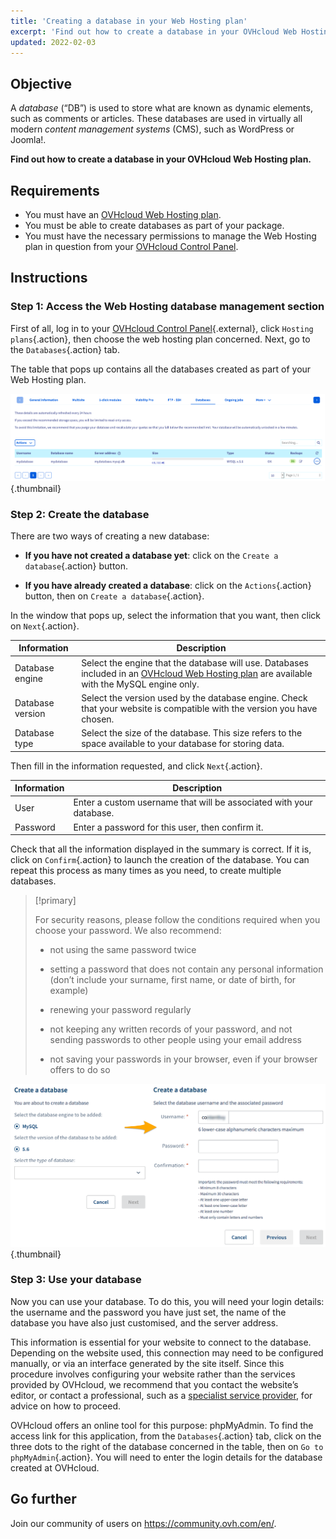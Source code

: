 ```yaml
---
title: 'Creating a database in your Web Hosting plan'
excerpt: 'Find out how to create a database in your OVHcloud Web Hosting plan'
updated: 2022-02-03
---
```



## Objective

A *database* (“DB”) is used to store what are known as dynamic elements, such as comments or articles. These databases are used in virtually all modern *content management systems* (CMS), such as WordPress or Joomla!.

**Find out how to create a database in your OVHcloud Web Hosting plan.**

## Requirements

- You must have an [OVHcloud Web Hosting plan](https://www.ovhcloud.com/en-au/web-hosting/).
- You must be able to create databases as part of your package.
- You must have the necessary permissions to manage the Web Hosting plan in question from your [OVHcloud Control Panel](https://ca.ovh.com/auth/?action=gotomanager&from=https://www.ovh.com.au/&ovhSubsidiary=au).

## Instructions

### Step 1: Access the Web Hosting database management section

First of all, log in to your [OVHcloud Control Panel](https://ca.ovh.com/auth/?action=gotomanager&from=https://www.ovh.com.au/&ovhSubsidiary=au){.external}, click `Hosting plans`{.action}, then choose the web hosting plan concerned. Next, go to the `Databases`{.action} tab.

The table that pops up contains all the databases created as part of your Web Hosting plan.

![databasecreation](images/database-creation-step1.png){.thumbnail}

### Step 2: Create the database

There are two ways of creating a new database:

- **If you have not created a database yet**: click on the `Create a database`{.action} button.

- **If you have already created a database**: click on the `Actions`{.action} button, then on `Create a database`{.action}.

In the window that pops up, select the information that you want, then click on `Next`{.action}.

|Information|Description|  
|---|---|  
|Database engine|Select the engine that the database will use. Databases included in an [OVHcloud Web Hosting plan](https://www.ovhcloud.com/en-au/web-hosting/) are available with the MySQL engine only.|  
|Database version|Select the version used by the database engine. Check that your website is compatible with the version you have chosen. |  
|Database type|Select the size of the database. This size refers to the space available to your database for storing data.|   

Then fill in the information requested, and click `Next`{.action}.

|Information|Description|   
|---|---|   
|User|Enter a custom username that will be associated with your database.|   
|Password|Enter a password for this user, then confirm it.|   

Check that all the information displayed in the summary is correct. If it is, click on `Confirm`{.action} to launch the creation of the database. You can repeat this process as many times as you need, to create multiple databases.

> [!primary]
>
> For security reasons, please follow the conditions required when you choose your password. We also recommend:
>
> - not using the same password twice
>
> - setting a password that does not contain any personal information (don’t include your surname, first name, or date of birth, for example)
>
> - renewing your password regularly
>
> - not keeping any written records of your password, and not sending passwords to other people using your email address
>
> - not saving your passwords in your browser, even if your browser offers to do so
>

![databasecreation](images/database-creation-step2.png){.thumbnail}

### Step 3: Use your database

Now you can use your database. To do this, you will need your login details: the username and the password you have just set, the name of the database you have also just customised, and the server address.

This information is essential for your website to connect to the database. Depending on the website used, this connection may need to be configured manually, or via an interface generated by the site itself. Since this procedure involves configuring your website rather than the services provided by OVHcloud, we recommend that you contact the website’s editor, or contact a professional, such as a [specialist service provider](https://partner.ovhcloud.com/en-au/directory/), for advice on how to proceed.

OVHcloud offers an online tool for this purpose: phpMyAdmin. To find the access link for this application, from the `Databases`{.action} tab, click on the three dots to the right of the database concerned in the table, then on `Go to phpMyAdmin`{.action}. You will need to enter the login details for the database created at OVHcloud.

## Go further

Join our community of users on <https://community.ovh.com/en/>.
